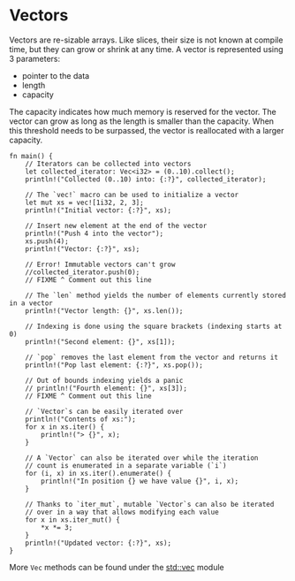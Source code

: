 # Vectors

Vectors are re-sizable arrays. Like slices, their size is not known at compile
time, but they can grow or shrink at any time. A vector is represented using
3 parameters: 
- pointer to the data
- length
- capacity 

The capacity indicates how much memory is reserved for the vector. The vector 
can grow as long as the length is smaller than the capacity. When this threshold 
needs to be surpassed, the vector is reallocated with a larger capacity.

```rust,editable,ignore,mdbook-runnable
fn main() {
    // Iterators can be collected into vectors
    let collected_iterator: Vec<i32> = (0..10).collect();
    println!("Collected (0..10) into: {:?}", collected_iterator);

    // The `vec!` macro can be used to initialize a vector
    let mut xs = vec![1i32, 2, 3];
    println!("Initial vector: {:?}", xs);

    // Insert new element at the end of the vector
    println!("Push 4 into the vector");
    xs.push(4);
    println!("Vector: {:?}", xs);

    // Error! Immutable vectors can't grow
    //collected_iterator.push(0);
    // FIXME ^ Comment out this line

    // The `len` method yields the number of elements currently stored in a vector
    println!("Vector length: {}", xs.len());

    // Indexing is done using the square brackets (indexing starts at 0)
    println!("Second element: {}", xs[1]);

    // `pop` removes the last element from the vector and returns it
    println!("Pop last element: {:?}", xs.pop());

    // Out of bounds indexing yields a panic
    // println!("Fourth element: {}", xs[3]);
    // FIXME ^ Comment out this line

    // `Vector`s can be easily iterated over
    println!("Contents of xs:");
    for x in xs.iter() {
        println!("> {}", x);
    }

    // A `Vector` can also be iterated over while the iteration
    // count is enumerated in a separate variable (`i`)
    for (i, x) in xs.iter().enumerate() {
        println!("In position {} we have value {}", i, x);
    }

    // Thanks to `iter_mut`, mutable `Vector`s can also be iterated
    // over in a way that allows modifying each value
    for x in xs.iter_mut() {
        *x *= 3;
    }
    println!("Updated vector: {:?}", xs);
}
```

More `Vec` methods can be found under the
[std::vec][vec] module

[vec]: https://doc.rust-lang.org/std/vec/
